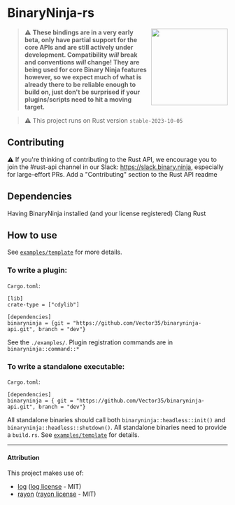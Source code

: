 # BinaryNinja-rs

<img align="right" src="./under_construction.png" width="175" height="175">

> :warning: **These bindings are in a very early beta, only have partial support for the core APIs and are still actively under development. Compatibility _will_ break and conventions _will_ change! They are being used for core Binary Ninja features however, so we expect much of what is already there to be reliable enough to build on, just don't be surprised if your plugins/scripts need to hit a moving target.**

> :warning: This project runs on Rust version `stable-2023-10-05`


## Contributing

:warning: If you're thinking of contributing to the Rust API, we encourage you to join the #rust-api channel in our Slack: https://slack.binary.ninja, especially for large-effort PRs.
Add a "Contributing" section to the Rust API readme


## Dependencies

Having BinaryNinja installed (and your license registered)
Clang
Rust


## How to use

See [`examples/template`](examples/template) for more details.

### To write a plugin:

`Cargo.toml`:
```
[lib]
crate-type = ["cdylib"]

[dependencies]
binaryninja = {git = "https://github.com/Vector35/binaryninja-api.git", branch = "dev"}
```

See the `./examples/`.  Plugin registration commands are in `binaryninja::command::*`


### To write a standalone executable:

`Cargo.toml`:
```
[dependencies]
binaryninja = { git = "https://github.com/Vector35/binaryninja-api.git", branch = "dev"}
```

All standalone binaries should call both `binaryninja::headless::init()` and `binaryninja::headless::shutdown()`.
All standalone binaries need to provide a `build.rs`.
See [`examples/template`](examples/template) for details.

---

#### Attribution

This project makes use of:
  - [log] ([log license] - MIT)
  - [rayon] ([rayon license] - MIT)

[log]: https://github.com/rust-lang/log
[log license]: https://github.com/rust-lang/log/blob/master/LICENSE-MIT
[rayon]: https://github.com/rayon-rs/rayon
[rayon license]: https://github.com/rayon-rs/rayon/blob/master/LICENSE-MIT
